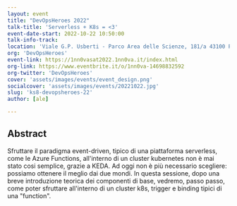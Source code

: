 ```yaml
---
layout: event
title: "DevOpsHeroes 2022"
talk-title: 'Serverless + K8s = <3'
event-date-start: 2022-10-22 10:50:00
talk-info-track: 
location: 'Viale G.P. Usberti - Parco Area delle Scienze, 181/a 43100 Parma'
org: 'DevOpsHeroes'
event-link: https://1nn0vasat2022.1nn0va.it/index.html
org-link: https://www.eventbrite.it/o/1nn0va-14698832592
org-twitter: 'DevOpsHeroes'
cover: 'assets/images/events/event_design.png'
socialcover: 'assets/images/events/20221022.jpg'
slug: 'ks8-devopsheroes-22'
author: [ale]

---
```

## Abstract
Sfruttare il paradigma event-driven, tipico di una piattaforma serverless, come le Azure Functions, all'interno di un cluster kubernetes non è mai stato cosi semplice, grazie a KEDA.
Ad oggi non è più necessario scegliere: possiamo ottenere il meglio dai due mondi.
In questa sessione, dopo una breve introduzione teorica dei componenti di base, vedremo, passo passo, come poter sfruttare all'interno di un cluster k8s, trigger e binding tipici di una "function".